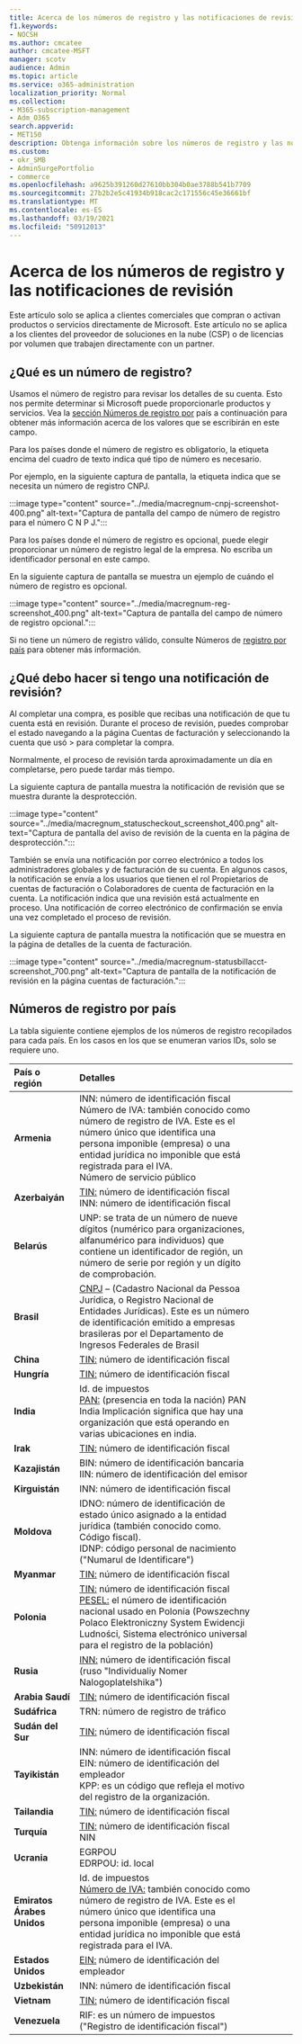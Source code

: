 ```yaml
---
title: Acerca de los números de registro y las notificaciones de revisión
f1.keywords:
- NOCSH
ms.author: cmcatee
author: cmcatee-MSFT
manager: scotv
audience: Admin
ms.topic: article
ms.service: o365-administration
localization_priority: Normal
ms.collection:
- M365-subscription-management
- Adm_O365
search.appverid:
- MET150
description: Obtenga información sobre los números de registro y las notificaciones de revisión cuando compre productos o servicios de Microsoft.
ms.custom:
- okr_SMB
- AdminSurgePortfolio
- commerce
ms.openlocfilehash: a9625b391260d27610bb304b0ae3788b541b7709
ms.sourcegitcommit: 27b2b2e5c41934b918cac2c171556c45e36661bf
ms.translationtype: MT
ms.contentlocale: es-ES
ms.lasthandoff: 03/19/2021
ms.locfileid: "50912013"
---
```

# <a name="about-registration-numbers-and-under-review-notifications"></a>Acerca de los números de registro y las notificaciones de revisión

Este artículo solo se aplica a clientes comerciales que compran o activan productos o servicios directamente de Microsoft. Este artículo no se aplica a los clientes del proveedor de soluciones en la nube (CSP) o de licencias por volumen que trabajen directamente con un partner.

## <a name="what-is-a-registration-number"></a>¿Qué es un número de registro?  

Usamos el número de registro para revisar los detalles de su cuenta. Esto nos permite determinar si Microsoft puede proporcionarle productos y servicios. Vea la [sección Números de registro por](#registration-numbers-by-country) país a continuación para obtener más información acerca de los valores que se escribirán en este campo.

Para los países donde el número de registro es obligatorio, la etiqueta encima del cuadro de texto indica qué tipo de número es necesario.

Por ejemplo, en la siguiente captura de pantalla, la etiqueta indica que se necesita un número de registro CNPJ.

:::image type="content" source="../media/macregnum-cnpj-screenshot-400.png" alt-text="Captura de pantalla del campo de número de registro para el número C N P J.":::

Para los países donde el número de registro es opcional, puede elegir proporcionar un número de registro legal de la empresa. No escriba un identificador personal en este campo.

En la siguiente captura de pantalla se muestra un ejemplo de cuándo el número de registro es opcional.

:::image type="content" source="../media/macregnum-reg-screenshot_400.png" alt-text="Captura de pantalla del campo de número de registro opcional.":::

Si no tiene un número de registro válido, consulte Números de [registro por país](#registration-numbers-by-country) para obtener más información.

## <a name="what-should-i-do-if-i-get-an-under-review-notification"></a>¿Qué debo hacer si tengo una notificación de revisión?  

Al completar una compra, es posible que recibas una notificación de que tu cuenta está en revisión. Durante el proceso de revisión, puedes comprobar el estado navegando a la página Cuentas de facturación y seleccionando la cuenta que usó  >  <a href="https://go.microsoft.com/fwlink/p/?linkid=2084771" target="_blank"></a> para completar la compra.

Normalmente, el proceso de revisión tarda aproximadamente un día en completarse, pero puede tardar más tiempo.

La siguiente captura de pantalla muestra la notificación de revisión que se muestra durante la desprotección.

:::image type="content" source="../media/macregnum_statuscheckout_screenshot_400.png" alt-text="Captura de pantalla del aviso de revisión de la cuenta en la página de desprotección.":::

También se envía una notificación por correo electrónico a todos los administradores globales y de facturación de su cuenta. En algunos casos, la notificación se envía a los usuarios que tienen el rol Propietarios de cuentas de facturación o Colaboradores de cuenta de facturación en la cuenta. La notificación indica que una revisión está actualmente en proceso. Una notificación de correo electrónico de confirmación se envía una vez completado el proceso de revisión.

La siguiente captura de pantalla muestra la notificación que se muestra en la página de detalles de la cuenta de facturación.

:::image type="content" source="../media/macregnum-statusbillacct-screenshot_700.png" alt-text="Captura de pantalla de la notificación de revisión en la página cuentas de facturación.":::

## <a name="registration-numbers-by-country"></a>Números de registro por país

La tabla siguiente contiene ejemplos de los números de registro recopilados para cada país.  En los casos en los que se enumeran varios IDs, solo se requiere uno.

| País o región | Detalles |  |  |  |  |
|:--|:--|:--|:--|:--|:--|
| **Armenia** | INN: número de identificación fiscal<br>Número de IVA: también conocido como número de registro de IVA. Este es el número único que identifica una persona imponible (empresa) o una entidad jurídica no imponible que está registrada para el IVA.<br>Número de servicio público |  |  | |  |
| **Azerbaiyán**  | [TIN:](http://www.oecd.org/tax/automatic-exchange/crs-implementation-and-assistance/tax-identification-numbers/Azerbaijan-TIN.pdf) número de identificación fiscal<br>INN: número de identificación fiscal |  |  |  |  |
| **Belarús**  | UNP: se trata de un número de nueve dígitos (numérico para organizaciones, alfanumérico para individuos) que contiene un identificador de región, un número de serie por región y un dígito de comprobación. |  |  |  |  |
|**Brasil** | [CNPJ](http://www.oecd.org/tax/automatic-exchange/crs-implementation-and-assistance/tax-identification-numbers/Brazil-TIN.pdf) – (Cadastro Nacional da Pessoa Jurídica, o Registro Nacional de Entidades Jurídicas). Este es un número de identificación emitido a empresas brasileras por el Departamento de Ingresos Federales de Brasil  |  |  |  |  |
| **China** | [TIN:](http://www.oecd.org/tax/automatic-exchange/crs-implementation-and-assistance/tax-identification-numbers/China-TIN.pdf) número de identificación fiscal |  |  |  |  |
| **Hungría**  | [TIN:](http://www.oecd.org/tax/automatic-exchange/crs-implementation-and-assistance/tax-identification-numbers/Hungary-TIN.pdf) número de identificación fiscal |  |  |  |  |
| **India** | Id. de impuestos<br>[PAN:](http://www.oecd.org/tax/automatic-exchange/crs-implementation-and-assistance/tax-identification-numbers/India-TIN.pdf) (presencia en toda la nación) PAN India Implicación significa que hay una organización que está operando en varias ubicaciones en india. |  |  |  |  |
| **Irak** | [TIN:](http://www.oecd.org/tax/automatic-exchange/crs-implementation-and-assistance/tax-identification-numbers/) número de identificación fiscal |  |  |  |  |
| **Kazajistán**  | BIN: número de identificación bancaria<br>IIN: número de identificación del emisor |  |  |  |  |
| **Kirguistán**  | INN: número de identificación fiscal |  |  |  |  |
| **Moldova**  | IDNO: número de identificación de estado único asignado a la entidad jurídica (también conocido como. Código fiscal).<br>IDNP: código personal de nacimiento ("Numarul de Identificare") |  |  |  |  |
| **Myanmar** | [TIN:](http://www.oecd.org/tax/automatic-exchange/crs-implementation-and-assistance/tax-identification-numbers/) número de identificación fiscal |  |  |  |  |
| **Polonia**  | [TIN:](http://www.oecd.org/tax/automatic-exchange/crs-implementation-and-assistance/tax-identification-numbers/Poland-TIN.pdf) número de identificación fiscal<br>[PESEL:](http://www.oecd.org/tax/automatic-exchange/crs-implementation-and-assistance/tax-identification-numbers/Poland-TIN.pdf) el número de identificación nacional usado en Polonia (Powszechny Polaco Elektroniczny System Ewidencji Ludności, Sistema electrónico universal para el registro de la población) |  |  |  |  |
| **Rusia**  | [INN:](http://www.oecd.org/tax/automatic-exchange/crs-implementation-and-assistance/tax-identification-numbers/Russia-TIN.pdf) número de identificación fiscal (ruso "Individualiy Nomer Nalogoplatelshika") |  |  |  |  |
| **Arabia Saudí** | [TIN:](http://www.oecd.org/tax/automatic-exchange/crs-implementation-and-assistance/tax-identification-numbers/Saudi-Arabia-TIN.pdf) número de identificación fiscal |  |  |  |  |
| **Sudáfrica** | TRN: número de registro de tráfico |  |  |  |  |
| **Sudán del Sur** | [TIN:](http://www.oecd.org/tax/automatic-exchange/crs-implementation-and-assistance/tax-identification-numbers/) número de identificación fiscal |  |  |  |  |
| **Tayikistán**  | INN: número de identificación fiscal<br>EIN: número de identificación del empleador<br>KPP: es un código que refleja el motivo del registro de la organización. |  |  |  |  |
| **Tailandia** | [TIN:](http://www.oecd.org/tax/automatic-exchange/crs-implementation-and-assistance/tax-identification-numbers/) número de identificación fiscal |  |  |  |  |
| **Turquía** | [TIN:](http://www.oecd.org/tax/automatic-exchange/crs-implementation-and-assistance/tax-identification-numbers/Turkey-TIN.pdf) número de identificación fiscal<br>NIN |  |  |  |  |
| **Ucrania**  | EGRPOU<br>EDRPOU: id. local |  |  |  |  |
| **Emiratos Árabes Unidos** | Id. de impuestos<br>[Número de IVA:](http://www.oecd.org/tax/automatic-exchange/crs-implementation-and-assistance/tax-identification-numbers/UAE-TIN.pdf) también conocido como número de registro de IVA. Este es el número único que identifica una persona imponible (empresa) o una entidad jurídica no imponible que está registrada para el IVA. |  |  |  |  |
| **Estados Unidos** | [EIN:](https://irs.ein-forms-gov.com/?keyword=employer%20identification%20number&source=Google&network=o&device=c&devicemodel=&mobile=&adposition%5d&targetid=kwd-81501461534755:loc-190&msclkid=458d3159f6051392f5286e8e75ed79ce) número de identificación del empleador |  |  |  |  |
| **Uzbekistán**  | INN: número de identificación fiscal |  |  |  |  |
| **Vietnam** | [TIN:](http://www.oecd.org/tax/automatic-exchange/crs-implementation-and-assistance/tax-identification-numbers/) número de identificación fiscal |  |  |  |  |
| **Venezuela** | RIF: es un número de impuestos ("Registro de identificación fiscal") |  |  |  |  |
